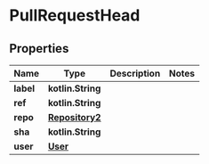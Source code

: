 
# PullRequestHead

## Properties
Name | Type | Description | Notes
------------ | ------------- | ------------- | -------------
**label** | **kotlin.String** |  | 
**ref** | **kotlin.String** |  | 
**repo** | [**Repository2**](Repository2.md) |  | 
**sha** | **kotlin.String** |  | 
**user** | [**User**](User.md) |  | 




